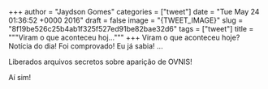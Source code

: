 
+++
author = "Jaydson Gomes"
categories = ["tweet"]
date = "Tue May 24 01:36:52 +0000 2016"
draft = false
image = "{TWEET_IMAGE}"
slug = "8f19be526c25b4ab1f325f527ed91be82bae32d6"
tags = ["tweet"]
title = """Viram o que aconteceu hoj..."""
+++
Viram o que aconteceu hoje?
Notícia do dia!
Foi comprovado!
Eu já sabia!
...

Liberados arquivos secretos sobre aparição de OVNIS!

Aí sim!
